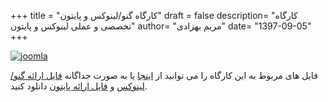 +++
title = "کارگاه گنو/لینوکس  و پایتون"
draft = false
description= "کارگاه تخصصی و عملی لینوکس و پایتون"
author= "مریم بهزادی"
date= "1397-09-05"
+++

[![joomla](../../img/events/gnulinux.jpg)](../../img/events/gnulinux.jpg)

فایل های مربوط به این کارگاه را می توانید از
[اینجا](https://framagit.org/shirazlug/resources/tree/master/presentations/workshop-ubuntu-python)
یا به صورت جداگانه
[فایل ارائه گنو/لینوکس](https://www.slideshare.net/ShirazLUG/ubuntu-workshop)
و
[فایل ارائه پایتون](https://www.slideshare.net/ShirazLUG/python-workshop-124135963)
دانلود کنید.

